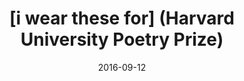 ---
date: "2016-09-12"
title: "[i wear these for] (Harvard University Poetry Prize)"
publisher: "Academy of American Poets"
external_link: "https://poets.org/academy-american-poets/harvard-university-poetry-prize-2016"
---